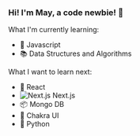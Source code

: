 ### Hi! I'm May, a code newbie! :wave:

What I'm currently learning:
- :vertical_traffic_light: Javascript
- :books: Data Structures and Algorithms

What I want to learn next:
- :gem: React
- <img
      alt="Next.js"
      src="https://img.shields.io/badge/-Nextjs-542C85?style=flat-square&logo=next.js&logoColor=white"
    /> Next.js
- :package: Mongo DB
- :crystal_ball: Chakra UI
- :snake: Python
